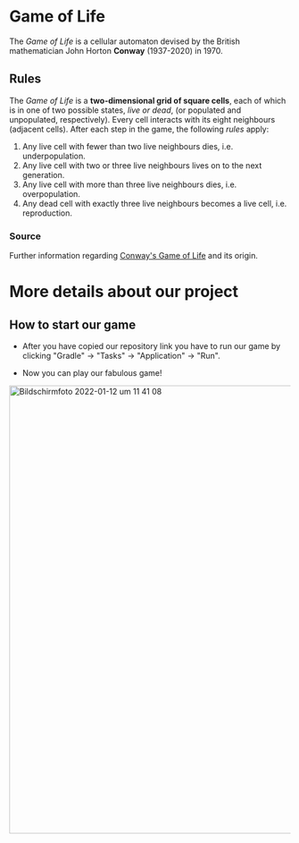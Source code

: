 # Game of Life 
The *Game of Life* is a cellular automaton devised by the British mathematician John Horton **Conway** (1937-2020) in 1970.



## Rules
The *Game of Life* is a **two-dimensional grid of square cells**, each of which is in one of two possible states, *live or dead*, (or populated and unpopulated, respectively). Every cell interacts with its eight neighbours (adjacent cells). After each step in the game, the following *rules* apply: 

1. Any live cell with fewer than two live neighbours dies, i.e. underpopulation.
2. Any live cell with two or three live neighbours lives on to the next generation.
3. Any live cell with more than three live neighbours dies, i.e. overpopulation.
4. Any dead cell with exactly three live neighbours becomes a live cell, i.e. reproduction.



### Source
Further information regarding [Conway's Game of Life](https://en.wikipedia.org/wiki/Conway's_Game_of_Life) and its origin.

# More details about our project
## How to start our game
* After you have copied our repository link you have to run our game by clicking "Gradle" -> "Tasks" -> "Application" -> "Run".


* Now you can play our fabulous game!


<img width="801" alt="Bildschirmfoto 2022-01-12 um 11 41 08" src="https://user-images.githubusercontent.com/92008916/149126323-b28f4481-e9b2-4740-ab19-fe8538b45a47.png">
